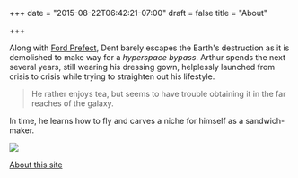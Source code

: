 +++
date = "2015-08-22T06:42:21-07:00"
draft = false
title = "About"

+++

Along with [Ford Prefect](https://en.wikipedia.org/wiki/Ford_Prefect_\(character\)), Dent barely escapes the Earth's destruction as it is demolished to make way for a *hyperspace bypass*. Arthur spends the next several years, still wearing his dressing gown, helplessly launched from crisis to crisis while trying to straighten out his lifestyle. 

> He rather enjoys tea, but seems to have trouble obtaining it in the far reaches of the galaxy. 

In time, he learns how to fly and carves a niche for himself as a sandwich-maker.

<img src="//placehold.it/300x300" class="profile">

<br />

[About this site](colophon/)
